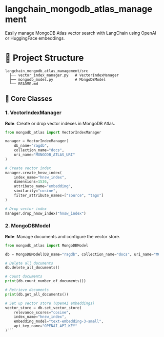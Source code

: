 # langchain_mongodb_atlas_management
Easily manage MongoDB Atlas vector search with LangChain using OpenAI or HuggingFace embeddings.


# 🧰 Project Structure
```
langchain_mongodb_atlas_management/src
  ├── vector_index_manager.py   # VectorIndexManager
  ├── mongodb_model.py          # MongoDBModel
  └── README.md
```
  
## 🧩 Core Classes

### 1. VectorIndexManager
**Role**: Create or drop vector indexes in MongoDB Atlas.

```python
from mongodb_atlas import VectorIndexManager

manager = VectorIndexManager(
    db_name="ragdb",
    collection_name="docs",
    uri_name="MONGODB_ATLAS_URI"
)

# Create vector index
manager.create_hnsw_index(
    index_name="hnsw_index",
    dimensions=1536,
    attribute_name="embedding",
    similarity="cosine",
    filter_attribute_names=["source", "tags"]
)

# Drop vector index
manager.drop_hnsw_index("hnsw_index")
```

### 2. MongoDBModel
**Role**: Manage documents and configure the vector store.

```python
from mongodb_atlas import MongoDBModel

db = MongoDBModel(DB_name="ragdb", collection_name="docs", uri_name="MONGODB_ATLAS_URI")

# Delete all documents
db.delete_all_documents()

# Count documents
print(db.count_number_of_documents())

# Retrieve documents
print(db.get_all_documents())

# Set up vector store (OpenAI embeddings)
vector_store = db.set_vector_store(
    relevance_scores="cosine",
    index_name="hnsw_index",
    embedding_model="text-embedding-3-small",
    api_key_name="OPENAI_API_KEY"
)```

